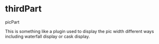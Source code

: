 # thirdPart
picPart

This is something like a plugin used to display the pic width different ways including waterfall display or cask display.  
